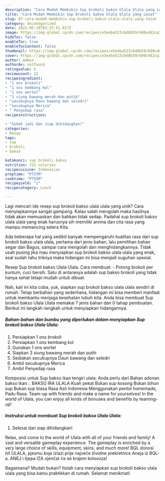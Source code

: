 ```yaml
---
description: "Cara Mudah Membikin Sup brokoli bakso Ulala Ulala yang Lezat"
title: "Cara Mudah Membikin Sup brokoli bakso Ulala Ulala yang Lezat"
slug: 87-cara-mudah-membikin-sup-brokoli-bakso-ulala-ulala-yang-lezat
category: Uncategorized
date: 2022-05-18T03:33:51.817Z
image: https://img-global.cpcdn.com/recipes/e5e4ba523c6d8b59/680x482cq70/sup-brokoli-bakso-ulala-ulala-foto-resep-utama.jpg
hideToc: false
enableToc: true
enableTocContent: false
thumbnail: https://img-global.cpcdn.com/recipes/e5e4ba523c6d8b59/680x482cq70/sup-brokoli-bakso-ulala-ulala-foto-resep-utama.jpg
cover: https://img-global.cpcdn.com/recipes/e5e4ba523c6d8b59/680x482cq70/sup-brokoli-bakso-ulala-ulala-foto-resep-utama.jpg
author: Admin
authorAv: notfound
ratingvalue: 5
reviewcount: 22
recipeingredient:
- "1 ons brokoli"
- "1 ons kembang kol"
- "1 ons wortel"
- "3 siung bawang merah dan putih"
- "secukupnya Daun bawang dan seledri"
- "secukupnya Merica"
- " Penyedap rasa"
recipeinstructions:

- "Sudah jadi dan siap dihidangkan!"
categories:
- Resep
tags:
- sup
- brokoli
- bakso

katakunci: sup brokoli bakso 
nutrition: 221 calories
recipecuisine: Indonesian
preptime: "PT37M"
cooktime: "PT55M"
recipeyield: "1"
recipecategory: Lunch

---
```





Lagi mencari ide resep sup brokoli bakso ulala ulala yang unik? Cara menyiapkannya sangat gampang. Kalau salah mengolah maka hasilnya tidak akan memuaskan dan bahkan tidak sedap. Padahal sup brokoli bakso ulala ulala yang enak harusnya sih memiliki aroma dan cita rasa yang mampu memancing selera Kita.





Ada beberapa hal yang sedikit banyak mempengaruhi kualitas rasa dari sup brokoli bakso ulala ulala, pertama dari jenis bahan, lalu pemilihan bahan segar dan Bagus, sampai cara mengolah dan menghidangkannya. Tidak usah pusing jika mau menyiapkan sup brokoli bakso ulala ulala yang enak,      asal sudah tahu triknya maka hidangan ini bisa menjadi suguhan spesial.














Resep Sup brokoli bakso Ulala Ulala. Cara membuat: - Potong brokoli per kuntum, cuci bersih. Satu di antaranya adalah sup bakso brokoli yang tidak hanya sehat tetapi mudah untuk dibuat.






Nah, kali ini kita coba, yuk, siapkan sup brokoli bakso ulala ulala sendiri di rumah. Tetap berbahan yang sederhana, hidangan ini bisa memberi manfaat untuk membantu menjaga kesehatan tubuh kita. Anda bisa membuat Sup brokoli bakso Ulala Ulala memakai 7 jenis bahan dan 0 tahap pembuatan. Berikut ini langkah-langkah untuk menyiapkan hidangannya.

<!--inarticleads1-->

##### Bahan-bahan dan bumbu yang diperlukan dalam menyiapkan Sup brokoli bakso Ulala Ulala:

1. Persiapkan 1 ons brokoli
1. Persiapkan 1 ons kembang kol
1. Gunakan 1 ons wortel
1. Siapkan 3 siung bawang merah dan putih
1. Sediakan secukupnya Daun bawang dan seledri
1. Ambil secukupnya Merica
1. Ambil  Penyedap rasa


Komposisi untuk Sup bakso ikan tengiri ulala: Anda perlu dari Bahan adonan bakso ikan :. BAKSO IRA ULALA Kuah pekat Bukan sup kosong Bukan bihun sup Bukan sup biasa Rasa Asli Indonesia Menggunakan pentol homemade, Padu Rasa. Team-up with friends and make a name for yourselves! In the world of Ulala, you can enjoy all kinds of bonuses and benefits by teaming-up! 

<!--inarticleads2-->

##### Instruksi untuk membuat Sup brokoli bakso Ulala Ulala:


1. Selesai dan siap dihidangkan!

Relax, and come to the world of Ulala with all of your friends and family! A vast and versatile gameplay experience. The gameplay is enriched by a very large choice of skills, equipment, skins, and much more! BQL donosi hit ULALA, pjesmu koja izlazi prije najveće životne prekretnice Aneja iz BQL-a. ANEJ i lijepa IZA vjenčat će se krajem kolovoza! 

Bagaimana? Mudah bukan? Itulah cara menyiapkan sup brokoli bakso ulala ulala yang bisa kamu praktikkan di rumah. Selamat menikmati
